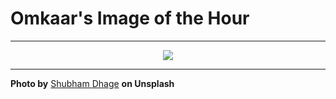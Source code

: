 # Omkaar's Image of the Hour

---

<div align="center">

<a href="https://unsplash.com/photos/inside-green-grass-forms-a-rolling-landscape-noD-d7pdMjk">
  <img src="https://images.unsplash.com/photo-1752643719495-b2917a2c9d4c?crop=entropy&cs=tinysrgb&fit=max&fm=jpg&ixid=M3w3NjA2Nzh8MHwxfHJhbmRvbXx8fHx8fHx8fDE3NTUxODAwMDB8&ixlib=rb-4.1.0&q=80&w=1080" style="max-width:100%; height:auto;">
</a>



</div>

---

**Photo by** [Shubham Dhage](https://unsplash.com/@theshubhamdhage) **on Unsplash**
